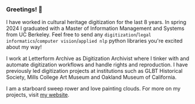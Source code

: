### Greetings! 🌊

I have worked in cultural heritage digitization for the last 8 years. In spring 2024 I graduated with a Master of Information Management and Systems from UC Berkeley. Feel free to send any `digitization`/`legal informatics`/`computer vision`/`applied nlp` python libraries you're excited about my way!  

I work at Letterform Archive as Digitization Archivist where I tinker with and automate digitization workflows and handle rights and reproduction. I have previously led digitization projects at institutions such as GLBT Historical Society, Mills College Art Museum and Oakland Museum of California. 

I am a starboard sweep rower and love painting clouds. For more on my projects, visit [my website](https://www.elliswmartin.com). 

